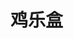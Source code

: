 # 鸡乐盒
<html lang="en">
<head>
    <meta http-equiv="X-UA-Compatible" content="IE=edge">
    <link rel="stylesheet" href="">
    <link rel="shortcut icon" href="./favicon.ico" type="image/x-icon">
    <meta name="viewport" content="width=device-width, initial-scale=1.0,maximum-scale=1.0,user-scalable=1">
    <link rel="stylesheet" href="css/style.css">
    <title>鸡乐盒 Plus</title>
    <style>
        * {
            margin: 0;
            padding: 0
        }

        body {
            background-color: #eee;
            font-family: 微软雅黑
        }

        .clearfix:before,
        .clearfix:after {
            content: "
            "
            ;
            display: table
        }

        .clearfix:after {
            clear: both
        }
    </style>
</head>

<body>
    <div id="main">
        <div class="top">
            <div class="name">鸡乐盒 Plus</div>
            <div class="bg1"></div>
            <div class="bg2"></div>
            <div class="ji "></div>
        </div>
        <div class="ctrl ">
            <div class="gongneng"><span>音效区域</span>
                <div class="s">
                    <div class="s1">开头</div>
                    <div class="s2">停止</div>
                </div>
            </div>
            <ul class="jj">
                <li m="j">鸡</li>
                <li m="n">你</li>
                <li m="t">太</li>
                <li m="m">美</li>
                <li m="唱">唱</li>
                <li m="跳">跳</li>
                <li m="rp">rap</li>
                <li m="lq">篮球</li>
                <li m="哇真的是你">真的是你</li>
                <li m="哎呀">哎呀</li>
                <li m="哈哈哈">哈哈哈</li>
                <li m="ma">ma～</li>
                <li m="mck">music</li>
                <li m="啊～">啊～</li>
                <li m="哇呵呵">哇呵呵</li>
                <li m="喜欢">喜欢</li>
                <li m="qm">制作人</li>
                <li m="djh">大家好</li>
                <li m="ws">我是</li>
                <li m="坤坤">鲲鲲</li>
                <li m="ngm">你干嘛~</li>
                <li m="hh">哈哈</li>
                <li m="ay">哎哟</li>
                <li m="nhf">你好烦~</li>
                <li m="jntm" class="sange">开始吟唱</li>
                <li m="ngmhhy" class="sange">你干嘛哈哈哟</li>
                <li m="yhhmgn" class="sange">哟哈哈嘛干你</li>
   
              <div class="gongneng"><span>音乐区域</span></div>
              
                <li m="esj">二手鸡</li>
                <li m="rup">rap鸡</li>
                <li m="djj">DJ鸡</li>
                <li m="xxj">谢谢鸡</li>
                <li m="jhj">惊魂鸡</li>
                <li m="xjj">仙剑鸡</li>
                <li m="xnj">新年鸡</li>
                <li m="zdj">战斗鸡</li>
                <li m="thj">桃花鸡</li>
                <li m="mrj">某人鸡</li>
                <li m="jnj">江南鸡</li>
                <li m="jjj">尖叫鸡</li>
                <li m="bbj">baby鸡</li>
                <li m="hxj">欢喜鸡</li>
                <li m="yyj">耶耶鸡</li>
                <li m="jtm">鸡太美</li>
                <li m="大悲鸡">大悲鸡</li>
                <li m="果宝鸡">果宝鸡</li>
                <li m="狂放鸡">狂放鸡</li>
                <li m="起鲲了">起鲲了</li>
                <li m="青蛙鸡">青蛙鸡</li>
                <li m="三国鸡">三国鸡</li>
                <li m="小母鸡">小母鸡</li>
                <li m="新闻鸡">新闻鸡</li>
                <li m="印度鸡">印度鸡</li>
                <li m="各种鸡">各种鸡</li>
                <li m="卡点鸡">卡点鸡</li>
                <li m="听鸡话">听鸡话</li>
                <li m="祝福鸡">祝福鸡</li>
                <li m="好运鸡">好运鸡</li>
                <li m="春节鸡">春节鸡</li>
                <li m="圣诞鸡">圣诞鸡</li>
            </ul>
        </div>
    </div>
    <audio id="audio" src="media/j.mp3" ontrolslist="nodownload" οncοntextmenu="return false" preload="auto"></audio>
    <script src="js/index.js"></script>
</body>
</html>
